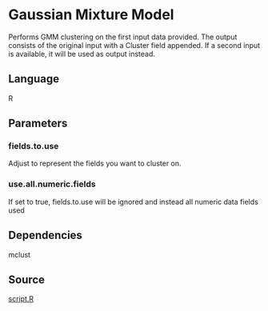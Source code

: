 # Gaussian Mixture Model

Performs GMM clustering on the first input data provided.
The output consists of the original input with a Cluster field appended. If a second input is available, it will be used as output instead.

## Language
R

## Parameters
### fields.to.use
Adjust to represent the fields you want to cluster on.
### use.all.numeric.fields
If set to true, fields.to.use will be ignored and instead all numeric data fields used

## Dependencies
mclust

## Source
[script.R](https://github.com/visokio/omniscope-custom-blocks/blob/master/Analytics/Clustering/GMM/R/script.R)
